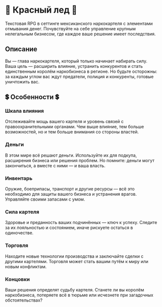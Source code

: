 # 👑 Красный лед 👑

Текстовая RPG в сеттинге мексиканского наркокартеля с элементами отмывания денег. Почувствуйте на себе управление крупным нелегальным бизнесом, где каждое ваше решение имеет последствия.

## Описание

Вы — глава наркокартеля, который только начинает набирать силу. Ваша цель — расширить влияние, устранить конкурентов и стать единственным королём наркобизнеса в регионе. Но будьте осторожны: за каждым углом вас ждут предатели, полиция и конкуренты, готовые уничтожить вас.

## 💲 Особенности 💲

### Шкала влияния
Отслеживайте мощь вашего картеля и уровень связей с правоохранительными органами. Чем выше влияние, тем больше возможностей, но и тем больше внимания со стороны властей.

### Деньги
В этом мире всё решают деньги. Используйте их для подкупа, расширения бизнеса или решения проблем. Но помните: деньги могут закончиться, а вместе с ними — и ваша власть.

### Инвентарь
Оружие, боеприпасы, транспорт и другие ресурсы — всё это необходимо для защиты вашего бизнеса и устранения врагов. Управляйте своими запасами с умом.

### Сила картеля
Здоровье и преданность ваших подчинённых — ключ к успеху. Следите за их лояльностью и состоянием, иначе рискуете остаться в одиночестве.

### Торговля
Находите новые технологии производства и заключайте сделки с другими картелями. Торговля может стать вашим путём к миру или новым конфликтам.

### Концовки
Ваши решения определят судьбу картеля. Станете ли вы королём наркобизнеса, потеряете всё в тюрьме или исчезнете при загадочных обстоятельствах?

